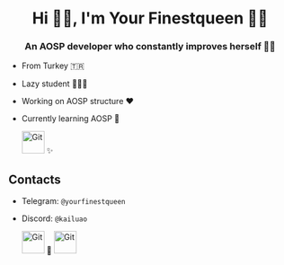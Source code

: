 <h1 align="center">Hi 👋✨, I'm Your Finestqueen 💅🏻</h1>
<h3 align="center">An AOSP developer who constantly improves herself 💫💕</h3>

- From Turkey 🇹🇷
- Lazy student 👩🏻‍🎓
- Working on AOSP structure ♥️
- Currently learning AOSP 💞

  <img src="https://iconape.com/wp-content/files/mn/120684/png/Android_robot_head.png" width="40" height="40" alt="Git"/> ✨
    

Contacts
--------
- Telegram: `@yourfinestqueen`
- Discord: `@kailuao`

   <img src="https://upload.wikimedia.org/wikipedia/commons/8/83/Telegram_2019_Logo.svg" width="40" height="40" alt="Git"/> 💖 <img src="https://upload.wikimedia.org/wikipedia/tr/c/c7/Discord_logo_new.svg" width="40" height="40" alt="Git"/>

    

